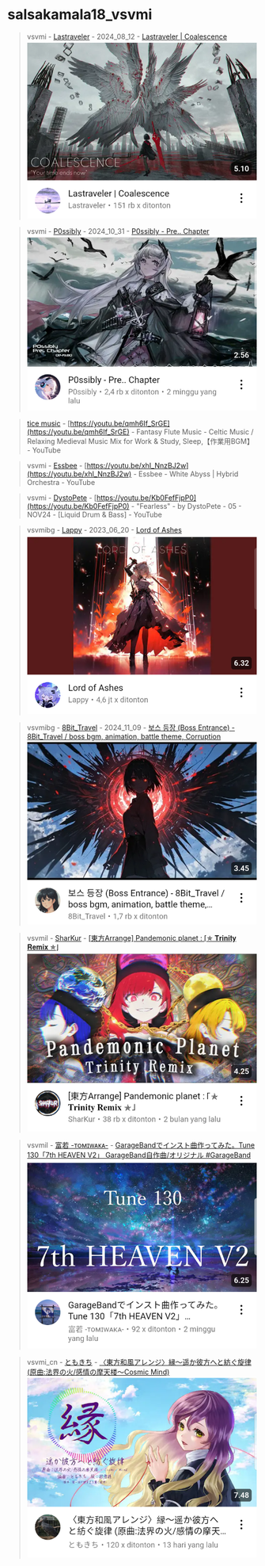 # salsakamala18_vsvmi
> vsvmi - [Lastraveler](https://m.youtube.com/@Lastraveler) - 2024_08_12 - [Lastraveler | Coalescence](https://youtu.be/bO5AXrp59CQ) <img src="media/bO5AXrp59CQ/Screenshot_2024-11-17-14-17-32-45.png">


> vsvmi - [P0ssibly](https://m.youtube.com/@PossiblyDoingThings) - 2024_10_31 - [P0ssibly - Pre.. Chapter](https://youtu.be/8dXRZ7-WQMc) <img src="media/8dXRZ7-WQMc/Screenshot_2024-11-17-14-05-20-79.png">

> [tice music](https://m.youtube.com/@ticemusic484) - [https://youtu.be/qmh6If_SrGE](https://youtu.be/qmh6If_SrGE) - Fantasy Flute Music - Celtic Music / Relaxing Medieval Music Mix for Work & Study, Sleep,【作業用BGM】 - YouTube


> vsvmi - [Essbee](https://m.youtube.com/@Essbee1203) - [https://youtu.be/xhI_NnzBJ2w](https://youtu.be/xhI_NnzBJ2w) - Essbee - White Abyss | Hybrid Orchestra - YouTube


> vsvmi - [DystoPete](https://m.youtube.com/@DystoPete) - [https://youtu.be/Kb0FefFjpP0](https://youtu.be/Kb0FefFjpP0) - "Fearless" - by DystoPete - 05 - NOV24 - [Liquid Drum & Bass] - YouTube


> vsvmibg - [Lappy](https://m.youtube.com/channel/UCFCKUxeHEDpElmqZ2zl9aUQ) - 2023_06_20 - [Lord of Ashes](https://youtu.be/4nrI88fmc-I) <img src="media/4nrI88fmc-I/Screenshot_2024-11-23-13-19-59-34.png">


> vsvmibg - [8Bit_Travel](https://m.youtube.com/@8bittravel) - 2024_11_09 - [보스 등장 (Boss Entrance) - 8Bit_Travel / boss bgm, animation, battle theme, Corruption](https://youtu.be/DkWQEy_27FM) <img src="media/DkWQEy_27FM/Screenshot_2024-11-23-13-22-19-14.png">


> vsvmil - [SharKur](https://m.youtube.com/@v.sharkur8813) - [[東方Arrange] Pandemonic planet : ⌈✯ 𝐓𝐫𝐢𝐧𝐢𝐭𝐲 𝐑𝐞𝐦𝐢𝐱 ✯⌋](https://youtu.be/xLRrFKZqV2k) <img src="media/xLRrFKZqV2k/Screenshot_2024-11-17-15-29-05-93.png">


> vsvmil - [富若 -ᴛᴏᴍɪᴡᴀᴋᴀ-](https://m.youtube.com/@-tomiwaka-551) - [GarageBandでインスト曲作ってみた。Tune 130「7th HEAVEN V2」 GarageBand自作曲/オリジナル #GarageBand](https://youtu.be/ofp6UqLIcz4) <img src="media/ofp6UqLIcz4/Screenshot_2024-11-17-16-25-44-87.png">


> vsvmi_cn - [ともきち]() - [〈東方和風アレンジ〉縁～遥か彼方へと紡ぐ旋律 (原曲:法界の火/感情の摩天楼～Cosmic Mind)](https://youtu.be/iFg7fc1faSE) <img src="media/iFg7fc1faSE/Screenshot_2024-11-17-16-46-31-56.png">
